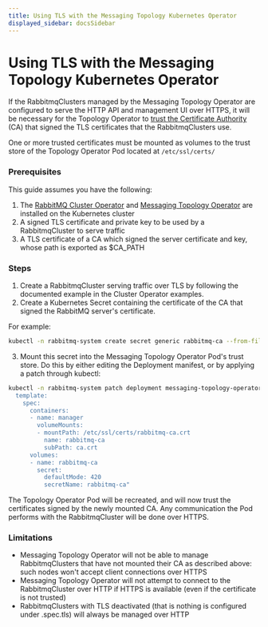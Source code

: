 ```yaml
---
title: Using TLS with the Messaging Topology Kubernetes Operator
displayed_sidebar: docsSidebar
---
```

# Using TLS with the Messaging Topology Kubernetes Operator

If the RabbitmqClusters managed by the Messaging Topology Operator are configured to serve the HTTP API
and management UI over HTTPS, it will be necessary for the Topology Operator to [trust the Certificate Authority](../../ssl#peer-verification) (CA)
that signed the TLS certificates that the RabbitmqClusters use.

One or more trusted certificates must be mounted as volumes to the trust store
of the Topology Operator Pod located at `/etc/ssl/certs/`

### Prerequisites

This guide assumes you have the following:

1. The [RabbitMQ Cluster Operator](./operator-overview) and [Messaging Topology Operator](./install-topology-operator) are installed on the Kubernetes cluster
1. A signed TLS certificate and private key to be used by a RabbitmqCluster to serve traffic
1. A TLS certificate of a CA which signed the server certificate and key, whose path is exported as $CA_PATH

### Steps

1. Create a RabbitmqCluster serving traffic over TLS by following the documented example in the Cluster Operator examples.
2. Create a Kubernetes Secret containing the certificate of the CA that signed the RabbitMQ server's certificate.

For example:

```bash
kubectl -n rabbitmq-system create secret generic rabbitmq-ca --from-file=ca.crt=$CA_PATH
```

3. Mount this secret into the Messaging Topology Operator Pod's trust store. Do this by either editing the Deployment manifest,
or by applying a patch through kubectl:

```bash
kubectl -n rabbitmq-system patch deployment messaging-topology-operator --patch "spec:
  template:
    spec:
      containers:
      - name: manager
        volumeMounts:
        - mountPath: /etc/ssl/certs/rabbitmq-ca.crt
          name: rabbitmq-ca
          subPath: ca.crt
      volumes:
      - name: rabbitmq-ca
        secret:
          defaultMode: 420
          secretName: rabbitmq-ca"
```
    
The Topology Operator Pod will be recreated, and will now trust the certificates signed by the newly mounted CA.
Any  communication the Pod performs with the RabbitmqCluster will be done over HTTPS.

### Limitations

* Messaging Topology Operator will not be able to manage RabbitmqClusters that have not mounted their CA as described above:
  such nodes won't accept client connections over HTTPS
* Messaging Topology Operator will not attempt to connect to the RabbitmqCluster over HTTP if HTTPS is available (even if the
certificate is not trusted)
* RabbitmqClusters with TLS deactivated (that is nothing is configured under .spec.tls) will always be managed over HTTP

